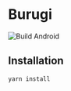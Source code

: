 # Burugi

![Build Android](https://build.appcenter.ms/v0.1/apps/634daa85-c3a6-4910-b997-13879c74028c/branches/testing/badge)

## Installation
`yarn install`
